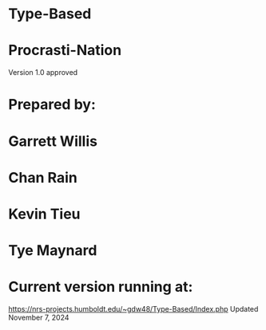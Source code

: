 # Type-Based
# Procrasti-Nation
Version 1.0 approved
# Prepared by: 
# Garrett Willis 
# Chan Rain 
# Kevin Tieu
# Tye Maynard

# Current version running at:
https://nrs-projects.humboldt.edu/~gdw48/Type-Based/Index.php
Updated November 7, 2024
